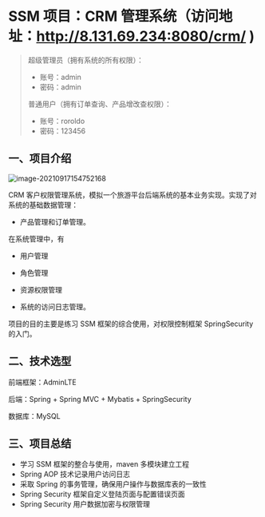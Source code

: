 # SSM 项目：CRM 管理系统（访问地址：http://8.131.69.234:8080/crm/ )

> 超级管理员（拥有系统的所有权限）：
>
> * 账号：admin 
> * 密码：admin
>
> 普通用户（拥有订单查询、产品增改查权限）：
>
> * 账号：roroldo
> * 密码：123456

## 一、项目介绍

![image-20210917154752168](https://gitee.com/Roroldo/ImgRepo/raw/master/image-20210917154752168.png)

CRM 客户权限管理系统，模拟一个旅游平台后端系统的基本业务实现。实现了对系统的基础数据管理：

* 产品管理和订单管理。

在系统管理中，有

* 用户管理

* 角色管理

* 资源权限管理

* 系统的访问日志管理。

项目的目的主要是练习 SSM 框架的综合使用，对权限控制框架 SpringSecurity 的入门。





## 二、技术选型

前端框架：AdminLTE 

后端：Spring + Spring MVC + Mybatis + SpringSecurity

数据库：MySQL









## 三、项目总结

* 学习 SSM 框架的整合与使用，maven 多模块建立工程
* Spring AOP 技术记录用户访问日志
* 采取 Spring 的事务管理，确保用户操作与数据库表的一致性
* Spring Security 框架自定义登陆页面与配置错误页面
* Spring Security 用户数据加密与权限管理







